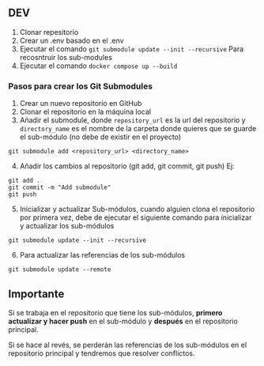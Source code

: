 ## DEV
1. Clonar repesitorio
2. Crear un .env basado en el .env
3. Ejecutar el comando `git submodule update --init --recursive` Para recosntruir los sub-modules
4. Ejecutar el comando `docker compose up --build`


### Pasos para crear los Git Submodules


1. Crear un nuevo repositorio en GitHub
2. Clonar el repositorio en la máquina local
3. Añadir el submodule, donde `repository_url` es la url del repositorio y `directory_name` es el nombre de la carpeta donde quieres que se guarde el sub-módulo (no debe de existir en el proyecto)
```
git submodule add <repository_url> <directory_name>
```
4. Añadir los cambios al repositorio (git add, git commit, git push)
Ej:
```
git add .
git commit -m "Add submodule"
git push
```
5. Inicializar y actualizar Sub-módulos, cuando alguien clona el repositorio por primera vez, debe de ejecutar el siguiente comando para inicializar y actualizar los sub-módulos
```
git submodule update --init --recursive
```
6. Para actualizar las referencias de los sub-módulos
```
git submodule update --remote
```


## Importante
Si se trabaja en el repositorio que tiene los sub-módulos, **primero actualizar y hacer push** en el sub-módulo y **después** en el repositorio principal.

Si se hace al revés, se perderán las referencias de los sub-módulos en el repositorio principal y tendremos que resolver conflictos.

